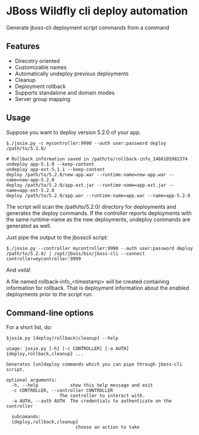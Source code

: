 JBoss Wildfly cli deploy automation
===================================

Generate jboss-cli deployment script commands from a command

Features
--------

* Direcotry oriented
* Customizable names
* Automatically undeploy previous deployments
* Cleanup
* Deployment rollback
* Supports standalone and domain modes
* Server group mapping

Usage
-----
Suppose you want to deploy version 5.2.0 of your app.

    $./josie.py -c mycontroller:9990 --auth user:password deploy /path/to/5.2.0/

    # Rollback information saved in /path/to/rollback-info_1466105982374
    undeploy app-5.1.0 --keep-content
    undeploy app-ext-5.1.1 --keep-content
    deploy /path/to/5.2.0/new-app.war --runtime-name=new-app.war --name=new-app-5.2.0
    deploy /path/to/5.2.0/app-ext.jar --runtime-name=app-ext.jar --name=app-ext-5.2.0
    deploy /path/to/5.2.0/app.war --runtime-name=app.war --name=app-5.2.0

The script will scan the /path/to/5.2.0/ directory for deployments and generates the deploy commands. If the controller reports deployments with the same runtime-name as the new deployments, undeploy commands are generated as well.

Just pipe the output to the jbosscli script:

    $./josie.py --controller mycontroller:9990 --auth user:password deploy /path/to/5.2.0/ | /opt/jboss/bin/jboss-cli --connect controller=mycontroller:9999

And voilá!

A file named rollback-info_&lt;timestamp&gt; will be created containing information for rollback. That is deployment information about the enabled deployments prior to the script run.

Command-line options
--------------------

For a short list, do:

    $josie.py [deploy|rollback|cleanup] --help

    usage: josie.py [-h] [-c CONTROLLER] [-a AUTH] {deploy,rollback,cleanup} ...

    Generates [un]deploy commands which you can pipe through jboss-cli script.

    optional arguments:
      -h, --help            show this help message and exit
      -c CONTROLLER, --controller CONTROLLER
                        The controller to interact with.
      -a AUTH, --auth AUTH  The credentials to authenticate on the controller

      subcomands:
      {deploy,rollback,cleanup}
                              choose an action to take
